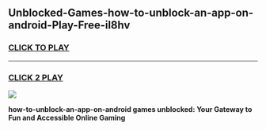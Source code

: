 
## Unblocked-Games-how-to-unblock-an-app-on-android-Play-Free-il8hv
<h3>
<a href="https://premium76.site?title=how-to-unblock-an-app-on-android&ref=19M">CLICK TO PLAY</a></h3>
<hr>

<h3>
<a href="https://premium76.site?title=how-to-unblock-an-app-on-android&ref=19M">CLICK 2 PLAY</a>
  
</h3>

<a href="https://premium76.site?title=how-to-unblock-an-app-on-android&ref=19M"><img src="https://clearcache.store/games.png"></a>


**how-to-unblock-an-app-on-android games unblocked: Your Gateway to Fun and Accessible Online Gaming**
